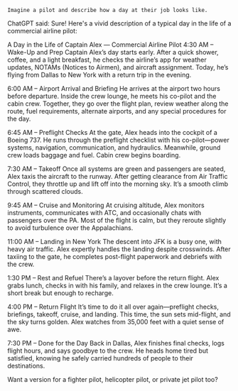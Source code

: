 `Imagine a pilot and describe how a day at their job looks like.`


ChatGPT said:
Sure! Here's a vivid description of a typical day in the life of a commercial airline pilot:

A Day in the Life of Captain Alex — Commercial Airline Pilot
4:30 AM – Wake-Up and Prep
Captain Alex’s day starts early. After a quick shower, coffee, and a light breakfast, he checks the airline’s app for weather updates, NOTAMs (Notices to Airmen), and aircraft assignment. Today, he’s flying from Dallas to New York with a return trip in the evening.

6:00 AM – Airport Arrival and Briefing
He arrives at the airport two hours before departure. Inside the crew lounge, he meets his co-pilot and the cabin crew. Together, they go over the flight plan, review weather along the route, fuel requirements, alternate airports, and any special procedures for the day.

6:45 AM – Preflight Checks
At the gate, Alex heads into the cockpit of a Boeing 737. He runs through the preflight checklist with his co-pilot—power systems, navigation, communication, and hydraulics. Meanwhile, ground crew loads baggage and fuel. Cabin crew begins boarding.

7:30 AM – Takeoff
Once all systems are green and passengers are seated, Alex taxis the aircraft to the runway. After getting clearance from Air Traffic Control, they throttle up and lift off into the morning sky. It’s a smooth climb through scattered clouds.

9:45 AM – Cruise and Monitoring
At cruising altitude, Alex monitors instruments, communicates with ATC, and occasionally chats with passengers over the PA. Most of the flight is calm, but they reroute slightly to avoid turbulence over the Appalachians.

11:00 AM – Landing in New York
The descent into JFK is a busy one, with heavy air traffic. Alex expertly handles the landing despite crosswinds. After taxiing to the gate, he completes post-flight paperwork and debriefs with the crew.

1:30 PM – Rest and Refuel
There’s a layover before the return flight. Alex grabs lunch, checks in with his family, and relaxes in the crew lounge. It’s a short break but enough to recharge.

4:00 PM – Return Flight
It’s time to do it all over again—preflight checks, briefings, takeoff, cruise, and landing. This time, the sun sets mid-flight, and the sky turns golden. Alex watches from 35,000 feet with a quiet sense of awe.

7:30 PM – Done for the Day
Back in Dallas, Alex finishes final checks, logs flight hours, and says goodbye to the crew. He heads home tired but satisfied, knowing he safely carried hundreds of people to their destinations.

Want a version for a fighter pilot, helicopter pilot, or private jet pilot too?